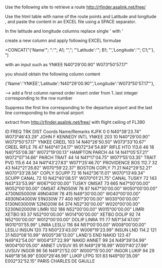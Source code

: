 
Use the following site to retrieve a route
http://rfinder.asalink.net/free/ 

Use the html table with name of the route points and Latitude and longitude , and paste the content in an EXCEL file
using a SPACE separator.

In the latitude and longitude columns replace single ' with \'

create a new column and apply following EXCEL formulae

=CONCAT("{'Name'"; ":'"; A1; "',"; "'Latitude':'"; B1; "','Longitude':'"; C1;"'}, \")

with an input such as 
YNKEE	N40°29\'00.90"	W073°50\'57.17"

you should obtain the following column content

{'Name':'YNKEE','Latitude':'N40°29\'00.90"','Longitude':'W073°50\'57.17"'},

--> add a first column named order
insert order from 1..last integer corresponding to the row number

Suppress the first line corresponding to the departure airport and the last line corresponding to the arrival airport


extract from http://rfinder.asalink.net/free/  with flight ceiling of FL390

ID      FREQ   TRK   DIST   Coords                       Name/Remarks
KJFK             0      0   N40°38'23.74" W073°46'43.29" JOHN F KENNEDY INTL
YNKEE          203     10   N40°29'00.90" W073°50'57.17" YNKEE
CREEL          103     14   N40°26'50.50" W073°33'10.67" CREEL
RIFLE           76     47   N40°41'24.17" W072°34'54.89" RIFLE
HTO     113.6   46     18   N40°55'08.38" W072°19'00.13" HAMPTON
PARCH           44     14   N41°05'57.21" W072°07'14.66" PARCH
TRAIT           44     14   N41°17'04.75" W071°55'03.35" TRAIT
PVD     115.6   44     34   N41°43'27.63" W071°25'46.70" PROVIDENCE
BOS     112.7   32     43   N42°21'26.82" W070°59'22.37" BOSTON
COPLY           71     21   N42°29'52.21" W070°33'28.56" COPLY
SCUPP           72     16   N42°36'11.01" W070°13'49.34" SCUPP
CANAL           72     10   N42°40'08.51" W070°01'21.75" CANAL
TUSKY           72    143   N43°33'53.99" W067°00'00.00" TUSKY
OMSAT           73    665   N47°00'00.00" W052°00'00.00" OMSAT
47N050W         78     87   N47°30'00.00" W050°00'00.00" 4730N05000W
49N040W         78    415   N49°30'00.00" W040°00'00.00" 4930N04000W
51N030W         77    400   N51°30'00.00" W030°00'00.00" 5130N03000W
52N020W         84    374   N52°30'00.00" W020°00'00.00" 5230N02000W
LIMRI          102    186   N52°00'00.00" W015°00'00.00" LIMRI
XETBO           93     37   N52°00'00.00" W014°00'00.00" XETBO
DOLIP           92     74   N52°00'00.00" W012°00'00.00" DOLIP
LINRA          111     77   N51°34'47.00" W010°01'55.99" LINRA
LESLU          116     84   N51°00'00.00" W008°00'00.00" LESLU
INSUN          120     73   N50°23'43.00" W006°19'23.99" INSUN
LND     114.2  121     31   N50°08'10.99" W005°38'13.00" LAND'S END
NAKID          123     47   N49°42'54.00" W004°37'22.99" NAKID
ANNET           99     24   N49°39'04.99" W004°00'05.00" ANNET
UVSUV           95     91   N49°29'16.99" W001°40'27.99" UVSUV
INGOR           96     56   N49°21'52.00" W000°15'00.00" INGOR
LUKIP           94     29   N49°18'56.99" E000°29'46.99" LUKIP
LFPG           101     83   N49°00'35.09" E002°32'52.15" PARIS CHARLES DE GAULLE